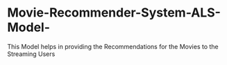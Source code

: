 # Movie-Recommender-System-ALS-Model-
This Model helps in providing the Recommendations for the Movies to the Streaming Users
